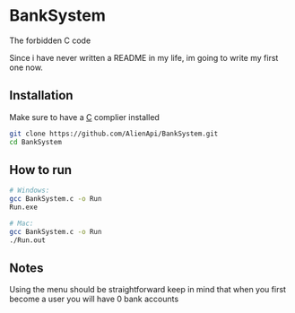 # BankSystem

The forbidden C code


Since i have never written a README in my
life, im going to write my first one now.



## Installation

Make sure to have a [C](https://sourceforge.net/projects/mingw-w64/files/Toolchains%20targetting%20Win32/Personal%20Builds/mingw-builds/installer/mingw-w64-install.exe/download/) complier installed

```bash
git clone https://github.com/AlienApi/BankSystem.git
cd BankSystem
```

## How to run

```bash
# Windows:
gcc BankSystem.c -o Run
Run.exe

# Mac:
gcc BankSystem.c -o Run
./Run.out
```

## Notes

Using the menu should be straightforward
keep in mind that when you first become a user
you will have 0 bank accounts

